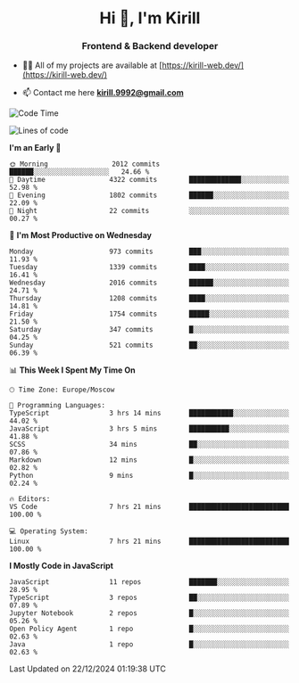 <h1 align="center">Hi 👋, I'm Kirill</h1>
<h3 align="center">Frontend & Backend developer</h3>

- 👨‍💻 All of my projects are available at [https://kirill-web.dev/](https://kirill-web.dev/)

- 📫 Contact me here **kirill.9992@gmail.com**











<!--START_SECTION:waka-->
![Code Time](http://img.shields.io/badge/Code%20Time-2%2C074%20hrs%2026%20mins-blue)

![Lines of code](https://img.shields.io/badge/From%20Hello%20World%20I%27ve%20Written-5.2%20million%20lines%20of%20code-blue)

**I'm an Early 🐤** 

```text
🌞 Morning                2012 commits        ██████░░░░░░░░░░░░░░░░░░░   24.66 % 
🌆 Daytime                4322 commits        █████████████░░░░░░░░░░░░   52.98 % 
🌃 Evening                1802 commits        ██████░░░░░░░░░░░░░░░░░░░   22.09 % 
🌙 Night                  22 commits          ░░░░░░░░░░░░░░░░░░░░░░░░░   00.27 % 
```
📅 **I'm Most Productive on Wednesday** 

```text
Monday                   973 commits         ███░░░░░░░░░░░░░░░░░░░░░░   11.93 % 
Tuesday                  1339 commits        ████░░░░░░░░░░░░░░░░░░░░░   16.41 % 
Wednesday                2016 commits        ██████░░░░░░░░░░░░░░░░░░░   24.71 % 
Thursday                 1208 commits        ████░░░░░░░░░░░░░░░░░░░░░   14.81 % 
Friday                   1754 commits        █████░░░░░░░░░░░░░░░░░░░░   21.50 % 
Saturday                 347 commits         █░░░░░░░░░░░░░░░░░░░░░░░░   04.25 % 
Sunday                   521 commits         ██░░░░░░░░░░░░░░░░░░░░░░░   06.39 % 
```


📊 **This Week I Spent My Time On** 

```text
🕑︎ Time Zone: Europe/Moscow

💬 Programming Languages: 
TypeScript               3 hrs 14 mins       ███████████░░░░░░░░░░░░░░   44.02 % 
JavaScript               3 hrs 5 mins        ██████████░░░░░░░░░░░░░░░   41.88 % 
SCSS                     34 mins             ██░░░░░░░░░░░░░░░░░░░░░░░   07.86 % 
Markdown                 12 mins             █░░░░░░░░░░░░░░░░░░░░░░░░   02.82 % 
Python                   9 mins              █░░░░░░░░░░░░░░░░░░░░░░░░   02.24 % 

🔥 Editors: 
VS Code                  7 hrs 21 mins       █████████████████████████   100.00 % 

💻 Operating System: 
Linux                    7 hrs 21 mins       █████████████████████████   100.00 % 
```

**I Mostly Code in JavaScript** 

```text
JavaScript               11 repos            ███████░░░░░░░░░░░░░░░░░░   28.95 % 
TypeScript               3 repos             ██░░░░░░░░░░░░░░░░░░░░░░░   07.89 % 
Jupyter Notebook         2 repos             █░░░░░░░░░░░░░░░░░░░░░░░░   05.26 % 
Open Policy Agent        1 repo              █░░░░░░░░░░░░░░░░░░░░░░░░   02.63 % 
Java                     1 repo              █░░░░░░░░░░░░░░░░░░░░░░░░   02.63 % 
```




 Last Updated on 22/12/2024 01:19:38 UTC
<!--END_SECTION:waka-->
